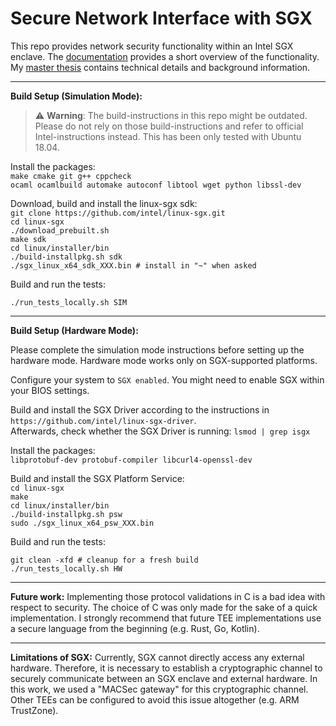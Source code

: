 # Secure Network Interface with SGX


This repo provides network security functionality within an Intel SGX enclave.
The [documentation](doc/main.md) provides a short overview of the functionality.
My [master thesis](thesis.pdf) contains technical details and background information.
_________________________________________________________________________
**Build Setup (Simulation Mode):**

> :warning: **Warning**: The build-instructions in this repo might be outdated. Please do not rely on those build-instructions and refer to official Intel-instructions instead. This has been only tested with Ubuntu 18.04.

Install the packages:    
`make cmake git g++ cppcheck`    
`ocaml ocamlbuild automake autoconf libtool wget python libssl-dev`    
    
Download, build and install the linux-sgx sdk:    
`git clone https://github.com/intel/linux-sgx.git`    
`cd linux-sgx`    
`./download_prebuilt.sh`    
`make sdk`    
`cd linux/installer/bin`    
`./build-installpkg.sh sdk`    
`./sgx_linux_x64_sdk_XXX.bin # install in "~" when asked`
    
Build and run the tests:

`./run_tests_locally.sh SIM`

_________________________________________________________________________
**Build Setup (Hardware Mode):**

Please complete the simulation mode instructions before setting up the hardware mode.
Hardware mode works only on SGX-supported platforms.

Configure your system to `SGX enabled`. You might need to enable SGX within your BIOS settings.

Build and install the SGX Driver according to the instructions in
`https://github.com/intel/linux-sgx-driver`.    
Afterwards, check whether the SGX Driver is running:
`lsmod | grep isgx`

Install the packages:    
`libprotobuf-dev protobuf-compiler libcurl4-openssl-dev`

Build and install the SGX Platform Service:   
`cd linux-sgx`   
`make`   
`cd linux/installer/bin`   
`./build-installpkg.sh psw`   
`sudo ./sgx_linux_x64_psw_XXX.bin`   

Build and run the tests:

`git clean -xfd # cleanup for a fresh build`    
`./run_tests_locally.sh HW`    


_________________________________________________________________________
**Future work:**
Implementing those protocol validations in C is a bad idea with respect to security.
The choice of C was only made for the sake of a quick implementation.
I strongly recommend that future TEE implementations use a secure language from the beginning (e.g. Rust, Go, Kotlin).


_________________________________________________________________________
**Limitations of SGX:**
Currently, SGX cannot directly access any external hardware.
Therefore, it is necessary to establish a cryptographic channel to securely communicate between an SGX enclave and external hardware.
In this work, we used a "MACSec gateway" for this cryptographic channel.
Other TEEs can be configured to avoid this issue altogether (e.g. ARM TrustZone).
